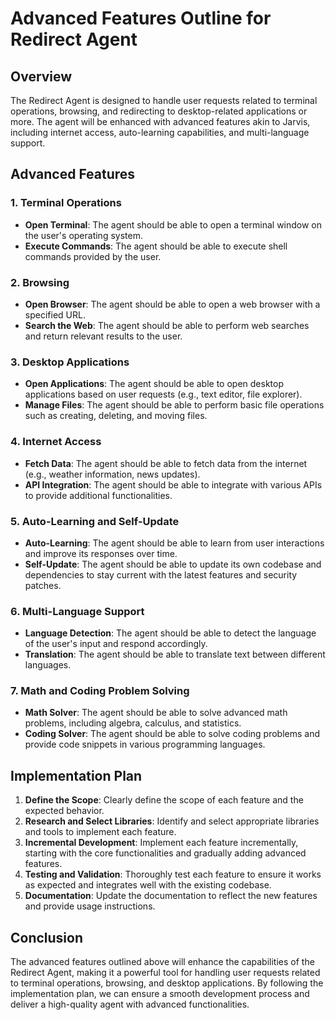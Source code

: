 # Advanced Features Outline for Redirect Agent

## Overview
The Redirect Agent is designed to handle user requests related to terminal operations, browsing, and redirecting to desktop-related applications or more. The agent will be enhanced with advanced features akin to Jarvis, including internet access, auto-learning capabilities, and multi-language support.

## Advanced Features

### 1. Terminal Operations
- **Open Terminal**: The agent should be able to open a terminal window on the user's operating system.
- **Execute Commands**: The agent should be able to execute shell commands provided by the user.

### 2. Browsing
- **Open Browser**: The agent should be able to open a web browser with a specified URL.
- **Search the Web**: The agent should be able to perform web searches and return relevant results to the user.

### 3. Desktop Applications
- **Open Applications**: The agent should be able to open desktop applications based on user requests (e.g., text editor, file explorer).
- **Manage Files**: The agent should be able to perform basic file operations such as creating, deleting, and moving files.

### 4. Internet Access
- **Fetch Data**: The agent should be able to fetch data from the internet (e.g., weather information, news updates).
- **API Integration**: The agent should be able to integrate with various APIs to provide additional functionalities.

### 5. Auto-Learning and Self-Update
- **Auto-Learning**: The agent should be able to learn from user interactions and improve its responses over time.
- **Self-Update**: The agent should be able to update its own codebase and dependencies to stay current with the latest features and security patches.

### 6. Multi-Language Support
- **Language Detection**: The agent should be able to detect the language of the user's input and respond accordingly.
- **Translation**: The agent should be able to translate text between different languages.

### 7. Math and Coding Problem Solving
- **Math Solver**: The agent should be able to solve advanced math problems, including algebra, calculus, and statistics.
- **Coding Solver**: The agent should be able to solve coding problems and provide code snippets in various programming languages.

## Implementation Plan
1. **Define the Scope**: Clearly define the scope of each feature and the expected behavior.
2. **Research and Select Libraries**: Identify and select appropriate libraries and tools to implement each feature.
3. **Incremental Development**: Implement each feature incrementally, starting with the core functionalities and gradually adding advanced features.
4. **Testing and Validation**: Thoroughly test each feature to ensure it works as expected and integrates well with the existing codebase.
5. **Documentation**: Update the documentation to reflect the new features and provide usage instructions.

## Conclusion
The advanced features outlined above will enhance the capabilities of the Redirect Agent, making it a powerful tool for handling user requests related to terminal operations, browsing, and desktop applications. By following the implementation plan, we can ensure a smooth development process and deliver a high-quality agent with advanced functionalities.
